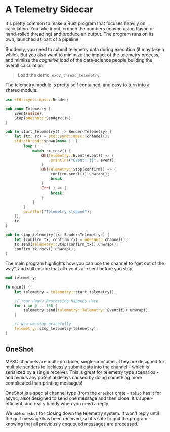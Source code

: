 # A Telemetry Sidecar

It's pretty common to make a Rust program that focuses heavily on calculation. You take input, crunch the numbers (maybe using Rayon or hand-rolled threading) and produce an output. The program runs on its own, launched as part of a pipeline.

Suddenly, you need to submit telemetry data during execution (it may take a while). But you also want to minimize the impact of the telemetry process, and mimiize the *cognitive load* of the data-science people building the overall calculation.

> Load the demo, `ex03_thread_telemetry`

The telemetry module is pretty self contained, and easy to turn into a shared module:

```rust
use std::sync::mpsc::Sender;

pub enum Telemetry {
    Event(usize),
    Stop(oneshot::Sender<()>),
}

pub fn start_telemetry() -> Sender<Telemetry> {
    let (tx, rx) = std::sync::mpsc::channel();
    std::thread::spawn(move || {
        loop {
            match rx.recv() {
                Ok(Telemetry::Event(event)) => {
                    println!("Event: {}", event);
                }
                Ok(Telemetry::Stop(confirm)) => {
                    confirm.send(()).unwrap();
                    break;
                }
                Err(_) => {
                    break;
                }
            }
        }
        println!("Telemetry stopped");
    });
    tx
}

pub fn stop_telemetry(tx: Sender<Telemetry>) {
    let (confirm_tx, confirm_rx) = oneshot::channel();
    tx.send(Telemetry::Stop(confirm_tx)).unwrap();
    confirm_rx.recv().unwrap();
}
```

The main program highlights how you can use the channel to "get out of the way", and still ensure that all events are sent before you stop:

```rust
mod telemetry;

fn main() {
    let telemetry = telemetry::start_telemetry();

    // Your Heavy Processing Happens Here
    for i in 0 .. 100 {
        telemetry.send(telemetry::Telemetry::Event(i)).unwrap();
    }

    // Now we stop gracefully
    telemetry::stop_telemetry(telemetry);
}
```

## OneShot

MPSC channels are multi-producer, single-consumer. They are designed for multiple senders to locklessly submit data into the channel - which is serialized by a single receiver. This is great for telemetry type scenarios - and avoids any potential delays caused by doing something more complicated than printing messages!

OneShot is a special channel type (from the `oneshot` crate - `tokio` has it for async, also) designed to send one message and then close. It's super-efficient, and really handy when you need a reply.

We use `oneshot` for closing down the telemetry system. It won't reply until the quit message has been received, so it's safe to quit the program - knowing that all previously enqueued messages are processed.

